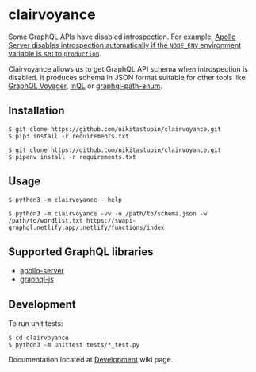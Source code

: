 # clairvoyance

Some GraphQL APIs have disabled introspection. For example, [Apollo Server disables introspection automatically if the `NODE_ENV` environment variable is set to `production`](https://www.apollographql.com/docs/tutorial/schema/#explore-your-schema).

Clairvoyance allows us to get GraphQL API schema when introspection is disabled. It produces schema in JSON format suitable for other tools like [GraphQL Voyager](https://github.com/APIs-guru/graphql-voyager), [InQL](https://github.com/doyensec/inql) or [graphql-path-enum](https://gitlab.com/dee-see/graphql-path-enum).

## Installation

```
$ git clone https://github.com/nikitastupin/clairvoyance.git
$ pip3 install -r requirements.txt
```

```
$ git clone https://github.com/nikitastupin/clairvoyance.git
$ pipenv install -r requirements.txt
```

## Usage

```
$ python3 -m clairvoyance --help
```

```
$ python3 -m clairvoyance -vv -o /path/to/schema.json -w /path/to/wordlist.txt https://swapi-graphql.netlify.app/.netlify/functions/index
```

## Supported GraphQL libraries

* [apollo-server](https://github.com/apollographql/apollo-server)
* [graphql-js](https://github.com/graphql/graphql-js)

## Development

To run unit tests:

```
$ cd clairvoyance
$ python3 -m unittest tests/*_test.py
```

Documentation located at [Development](https://github.com/nikitastupin/clairvoyance/wiki/Development) wiki page.
